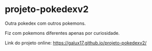 # projeto-pokedexv2
Outra pokedex com outros pokemons.

Fiz com pokemons diferentes apenas por curiosidade.

Link do projeto online: https://galux17.github.io/projeto-pokedexv2/
